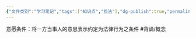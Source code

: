 ```yaml
---
{"文件类别":"学习笔记","tags":["知识点","民法"],"dg-publish":true,"permalink":"/学习笔记studyup/民法总论/意愿条件/","dgPassFrontmatter":true,"created":"2024-07-19T09:10:02.344+08:00","updated":"2024-10-28T11:30:28.812+08:00"}
---
```


意愿条件：将一方当事人的意思表示约定为法律行为之条件 #背诵/概念 